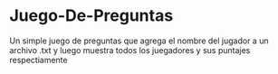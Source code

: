 # Juego-De-Preguntas

Un simple juego de preguntas que agrega el nombre del jugador a un archivo .txt y luego muestra todos los juegadores y sus puntajes respectiamente

